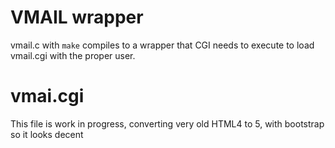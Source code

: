 # VMAIL wrapper

vmail.c with `make` compiles to a wrapper that CGI needs to execute to load vmail.cgi with the proper user.

# vmai.cgi

This file is work in progress, converting very old HTML4 to 5, with bootstrap so it looks decent 
